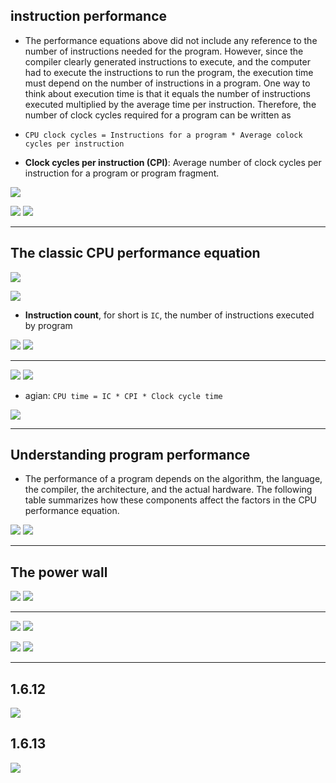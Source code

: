 ## instruction performance

- The performance equations above did not include any reference to the number of 
  instructions needed for the program. However, since the compiler clearly generated 
  instructions to execute, and the computer had to execute the instructions to run the 
  program, the execution time must depend on the number of instructions in a program. One 
  way to think about execution time is that it equals the number of instructions executed 
  multiplied by the average time per instruction. Therefore, the number of clock cycles 
  required for a program can be written as

- `CPU clock cycles = Instructions for a program * Average colock cycles per instruction`


- **Clock cycles per instruction (CPI)**: Average number of clock cycles per instruction 
  for a program or program fragment.

![](img/2020-09-07-20-51-04.png)

![](img/2020-09-07-20-26-54.png)
![](img/2020-09-07-21-05-20.png)

---

## The classic CPU performance equation

![](img/2020-09-08-08-44-08.png)

![](img/2020-09-08-08-47-04.png)

- **Instruction count**, for short is `IC`, the number of instructions executed by program

![](img/2020-09-08-09-08-31.png)
![](img/2020-09-08-09-17-02.png)


---

![](img/2020-09-08-09-18-00.png)
![](img/2020-09-08-09-19-48.png)


- agian: `CPU time = IC * CPI * Clock cycle time`

![](img/2020-09-08-09-31-57.png)

---

## Understanding program performance

- The performance of a program depends on the algorithm, the language, the compiler, 
  the architecture, and the actual hardware. The following table summarizes how these 
  components affect the factors in the CPU performance equation.

![](img/2020-09-08-09-34-23.png)
![](img/2020-09-08-09-40-15.png)

---

## The power wall

![](img/2020-09-08-13-37-37.png)
![](img/2020-09-08-13-39-38.png)

---

![](img/2020-09-08-13-50-40.png)
![](img/2020-09-08-13-50-50.png)


![](img/2020-09-08-15-42-29.png)
![](img/2020-09-08-15-49-14.png)

---


## 1.6.12

![](img/2020-09-30-00-37-54.png)


## 1.6.13

![](img/2020-09-30-00-39-59.png)